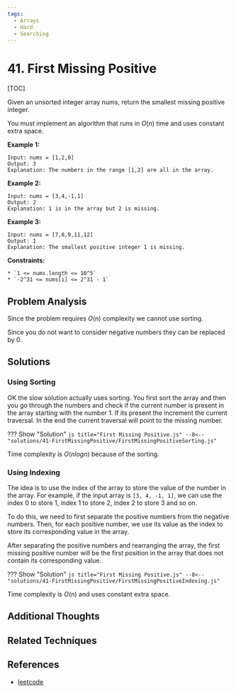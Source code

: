 ```yaml
---
tags:
  - Arrays
  - Hard
  - Searching
---
```


# 41. First Missing Positive

[TOC]

Given an unsorted integer array nums, return the smallest missing positive integer.

You must implement an algorithm that runs in $O(n)$ time and uses constant extra space.

**Example 1:**

```
Input: nums = [1,2,0]
Output: 3
Explanation: The numbers in the range [1,2] are all in the array.
```

**Example 2:**

```
Input: nums = [3,4,-1,1]
Output: 2
Explanation: 1 is in the array but 2 is missing.
```

**Example 3:**

```
Input: nums = [7,8,9,11,12]
Output: 1
Explanation: The smallest positive integer 1 is missing.
```

**Constraints:**

```
* `1 <= nums.length <= 10^5`
* `-2^31 <= nums[i] <= 2^31 - 1`
```

## Problem Analysis

Since the problem requires $O(n)$ complexity we cannot use sorting. 

Since you do not want to consider negative numbers they can be replaced by 0.

## Solutions

### Using Sorting

OK the slow solution actually uses sorting. You first sort the array and then you go through the numbers and check if the current number is present in the array starting with the number 1. If its present the increment the current traversal. In the end the current traversal will point to the missing number.

??? Show "Solution"
    ```js title="First Missing Positive.js"
    --8<-- "solutions/41-FirstMissingPositive/FirstMissingPositiveSorting.js"
    ```

Time complexity is $O(nlogn)$ because of the sorting.

### Using Indexing

The idea is to use the index of the array to store the value of the number in the array. For example, if the input array is `[3, 4, -1, 1]`, we can use the index 0 to store 1, index 1 to store 2, index 2 to store 3 and so on.

To do this, we need to first separate the positive numbers from the negative numbers. Then, for each positive number, we use its value as the index to store its corresponding value in the array.

After separating the positive numbers and rearranging the array, the first missing positive number will be the first position in the array that does not contain its corresponding value.

??? Show "Solution"
    ```js title="First Missing Positive.js"
    --8<-- "solutions/41-FirstMissingPositive/FirstMissingPositiveIndexing.js"
    ```

Time complexity is $O(n)$ and uses constant extra space.

## Additional Thoughts

## Related Techniques

## References

- [leetcode](https://leetcode.com/problems/merge-two-sorted-lists/)
